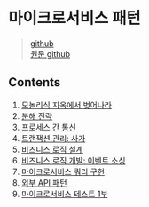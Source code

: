 # 마이크로서비스 패턴

> [github](https://github.com/gilbutITbook/007035)  
> [원문 github](https://github.com/microservices-patterns/ftgo-application)

## Contents

1. [모놀리식 지옥에서 벗어나라](chapter01.md)
2. [분해 전략](chapter02.md)
3. [프로세스 간 통신](chapter03.md)
4. [트랜잭션 관리: 사가](chapter04.md)
5. [비즈니스 로직 설계](chapter05.md)
6. [비즈니스 로직 개발: 이벤트 소싱](chapter06.md)
7. [마이크로서비스 쿼리 구현](chapter07.md)
8. [외부 API 패턴](chapter08.md)
9. [마이크로서비스 테스트 1부](chapter09.md)
